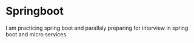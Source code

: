 # Springboot
I am practicing spring boot and parallaly preparing for interview in spring boot and micro services

